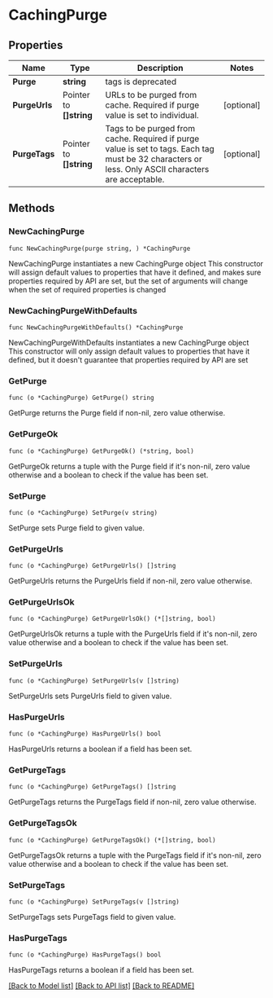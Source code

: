 # CachingPurge

## Properties

Name | Type | Description | Notes
------------ | ------------- | ------------- | -------------
**Purge** | **string** | tags is deprecated | 
**PurgeUrls** | Pointer to **[]string** | URLs to be purged from cache. Required if purge value is set to individual. | [optional] 
**PurgeTags** | Pointer to **[]string** | Tags to be purged from cache. Required if purge value is set to tags. Each tag must be 32 characters or less. Only ASCII characters are acceptable.  | [optional] 

## Methods

### NewCachingPurge

`func NewCachingPurge(purge string, ) *CachingPurge`

NewCachingPurge instantiates a new CachingPurge object
This constructor will assign default values to properties that have it defined,
and makes sure properties required by API are set, but the set of arguments
will change when the set of required properties is changed

### NewCachingPurgeWithDefaults

`func NewCachingPurgeWithDefaults() *CachingPurge`

NewCachingPurgeWithDefaults instantiates a new CachingPurge object
This constructor will only assign default values to properties that have it defined,
but it doesn't guarantee that properties required by API are set

### GetPurge

`func (o *CachingPurge) GetPurge() string`

GetPurge returns the Purge field if non-nil, zero value otherwise.

### GetPurgeOk

`func (o *CachingPurge) GetPurgeOk() (*string, bool)`

GetPurgeOk returns a tuple with the Purge field if it's non-nil, zero value otherwise
and a boolean to check if the value has been set.

### SetPurge

`func (o *CachingPurge) SetPurge(v string)`

SetPurge sets Purge field to given value.


### GetPurgeUrls

`func (o *CachingPurge) GetPurgeUrls() []string`

GetPurgeUrls returns the PurgeUrls field if non-nil, zero value otherwise.

### GetPurgeUrlsOk

`func (o *CachingPurge) GetPurgeUrlsOk() (*[]string, bool)`

GetPurgeUrlsOk returns a tuple with the PurgeUrls field if it's non-nil, zero value otherwise
and a boolean to check if the value has been set.

### SetPurgeUrls

`func (o *CachingPurge) SetPurgeUrls(v []string)`

SetPurgeUrls sets PurgeUrls field to given value.

### HasPurgeUrls

`func (o *CachingPurge) HasPurgeUrls() bool`

HasPurgeUrls returns a boolean if a field has been set.

### GetPurgeTags

`func (o *CachingPurge) GetPurgeTags() []string`

GetPurgeTags returns the PurgeTags field if non-nil, zero value otherwise.

### GetPurgeTagsOk

`func (o *CachingPurge) GetPurgeTagsOk() (*[]string, bool)`

GetPurgeTagsOk returns a tuple with the PurgeTags field if it's non-nil, zero value otherwise
and a boolean to check if the value has been set.

### SetPurgeTags

`func (o *CachingPurge) SetPurgeTags(v []string)`

SetPurgeTags sets PurgeTags field to given value.

### HasPurgeTags

`func (o *CachingPurge) HasPurgeTags() bool`

HasPurgeTags returns a boolean if a field has been set.


[[Back to Model list]](HOW-TO.md#documentation-for-models) [[Back to API list]](HOW-TO.md#documentation-for-api-endpoints) [[Back to README]](HOW-TO.md)


